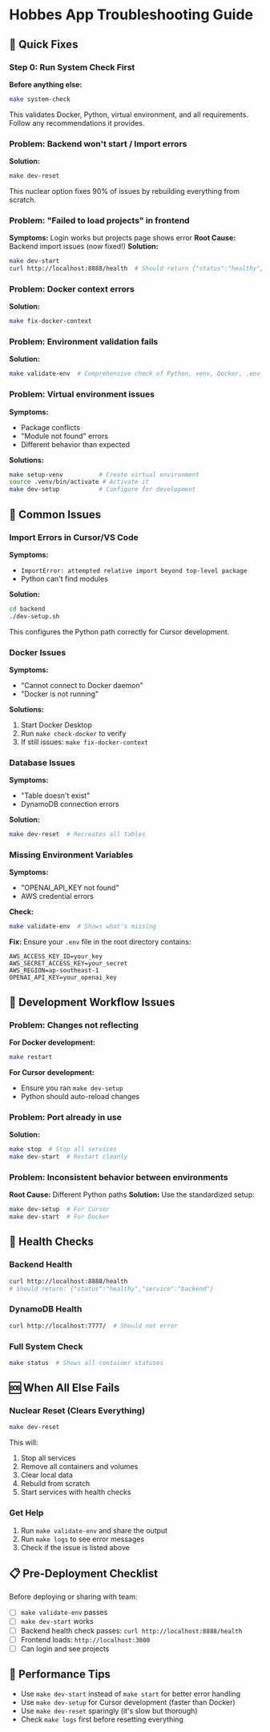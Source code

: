 # Hobbes App Troubleshooting Guide

## 🚨 Quick Fixes

### Step 0: Run System Check First
**Before anything else:**
```bash
make system-check
```
This validates Docker, Python, virtual environment, and all requirements. Follow any recommendations it provides.

### Problem: Backend won't start / Import errors
**Solution:**
```bash
make dev-reset
```
This nuclear option fixes 90% of issues by rebuilding everything from scratch.

### Problem: "Failed to load projects" in frontend
**Symptoms:** Login works but projects page shows error
**Root Cause:** Backend import issues (now fixed!)
**Solution:**
```bash
make dev-start
curl http://localhost:8888/health  # Should return {"status":"healthy"}
```

### Problem: Docker context errors
**Solution:**
```bash
make fix-docker-context
```

### Problem: Environment validation fails
**Solution:**
```bash
make validate-env  # Comprehensive check of Python, venv, Docker, .env files
```

### Problem: Virtual environment issues
**Symptoms:**
- Package conflicts
- "Module not found" errors
- Different behavior than expected

**Solutions:**
```bash
make setup-venv          # Create virtual environment
source .venv/bin/activate # Activate it
make dev-setup           # Configure for development
```

## 🔧 Common Issues

### Import Errors in Cursor/VS Code
**Symptoms:**
- `ImportError: attempted relative import beyond top-level package`
- Python can't find modules

**Solution:**
```bash
cd backend
./dev-setup.sh
```

This configures the Python path correctly for Cursor development.

### Docker Issues
**Symptoms:**
- "Cannot connect to Docker daemon"
- "Docker is not running"

**Solutions:**
1. Start Docker Desktop
2. Run `make check-docker` to verify
3. If still issues: `make fix-docker-context`

### Database Issues
**Symptoms:**
- "Table doesn't exist"
- DynamoDB connection errors

**Solution:**
```bash
make dev-reset  # Recreates all tables
```

### Missing Environment Variables
**Symptoms:**
- "OPENAI_API_KEY not found"
- AWS credential errors

**Check:**
```bash
make validate-env  # Shows what's missing
```

**Fix:**
Ensure your `.env` file in the root directory contains:
```
AWS_ACCESS_KEY_ID=your_key
AWS_SECRET_ACCESS_KEY=your_secret
AWS_REGION=ap-southeast-1
OPENAI_API_KEY=your_openai_key
```

## 🐛 Development Workflow Issues

### Problem: Changes not reflecting
**For Docker development:**
```bash
make restart
```

**For Cursor development:**
- Ensure you ran `make dev-setup`
- Python should auto-reload changes

### Problem: Port already in use
**Solution:**
```bash
make stop  # Stop all services
make dev-start  # Restart cleanly
```

### Problem: Inconsistent behavior between environments
**Root Cause:** Different Python paths
**Solution:** Use the standardized setup:
```bash
make dev-setup  # For Cursor
make dev-start  # For Docker
```

## 🏥 Health Checks

### Backend Health
```bash
curl http://localhost:8888/health
# Should return: {"status":"healthy","service":"backend"}
```

### DynamoDB Health
```bash
curl http://localhost:7777/  # Should not error
```

### Full System Check
```bash
make status  # Shows all container statuses
```

## 🆘 When All Else Fails

### Nuclear Reset (Clears Everything)
```bash
make dev-reset
```

This will:
1. Stop all services
2. Remove all containers and volumes
3. Clear local data
4. Rebuild from scratch
5. Start services with health checks

### Get Help
1. Run `make validate-env` and share the output
2. Run `make logs` to see error messages
3. Check if the issue is listed above

## 📋 Pre-Deployment Checklist

Before deploying or sharing with team:
- [ ] `make validate-env` passes
- [ ] `make dev-start` works
- [ ] Backend health check passes: `curl http://localhost:8888/health`
- [ ] Frontend loads: `http://localhost:3000`
- [ ] Can login and see projects

## 🎯 Performance Tips

- Use `make dev-start` instead of `make start` for better error handling
- Use `make dev-setup` for Cursor development (faster than Docker)
- Use `make dev-reset` sparingly (it's slow but thorough)
- Check `make logs` first before resetting everything 